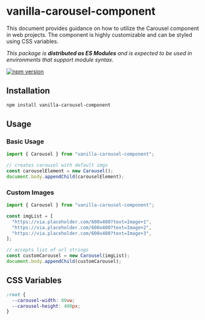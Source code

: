 # vanilla-carousel-component

This document provides guidance on how to utilize the Carousel component in web projects. The component is highly customizable and can be styled using CSS variables.

_This package is **distributed as ES Modules** and is expected to be used in environments that support module syntax._

[![npm version](https://badge.fury.io/js/vanilla-carousel-component.svg)](https://badge.fury.io/js/vanilla-carousel-component)

## Installation

```bash
npm install vanilla-carousel-component
```

## Usage

### Basic Usage

```javascript
import { Carousel } from "vanilla-carousel-component";

// creates carousel with default imgs
const carouselElement = new Carousel();
document.body.appendChild(carouselElement);
```

### Custom Images

```javascript
import { Carousel } from "vanilla-carousel-component";

const imgList = [
  "https://via.placeholder.com/600x400?text=Image+1",
  "https://via.placeholder.com/600x400?text=Image+2",
  "https://via.placeholder.com/600x400?text=Image+3",
];

// accepts list of url strings
const customCarousel = new Carousel(imgList);
document.body.appendChild(customCarousel);
```

## CSS Variables

```css
:root {
  --carousel-width: 80vw;
  --carousel-height: 400px;
}
```
